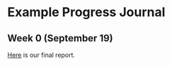 ﻿# Example Progress Journal

## Week 0 (September 19)

[Here](files/360-PROJECT-2.html) is our final report.
